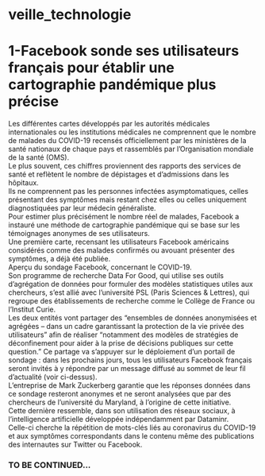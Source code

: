 # veille_technologie

<h1>1-Facebook sonde ses utilisateurs français pour établir une cartographie pandémique plus précise </h1>
<p>
  Les différentes cartes développés par les autorités médicales internationales ou les institutions médicales ne comprennent que le nombre de malades du COVID-19 recensés officiellement par les ministères de la santé nationaux de chaque pays et rassemblés par l’Organisation mondiale de la santé (OMS). </br>
  Le plus souvent, ces chiffres proviennent des rapports des services de santé et reflètent le nombre de dépistages et d’admissions dans les hôpitaux.</br> 
  Ils ne comprennent pas les personnes infectées asymptomatiques, celles présentant des symptômes mais restant chez elles ou celles uniquement diagnostiquées par leur médecin généraliste.</br> 
  Pour estimer plus précisément le nombre réel de malades, Facebook a instauré une méthode de cartographie pandémique qui se base sur les témoignages anonymes de ses utilisateurs.</br>
  Une première carte, recensant les utilisateurs Facebook américains considérés comme des malades confirmés ou avouant présenter des symptômes, a déjà été publiée.</br>
  Aperçu du sondage Facebook, concernant le COVID-19.</br>
  Son programme de recherche Data For Good, qui utilise ses outils d’agrégation de données pour formuler des modèles statistiques utiles aux chercheurs, s’est allié avec l’université PSL (Paris Sciences & Lettres), qui regroupe des établissements de recherche comme le Collège de France ou l’Institut Curie.</br> 
  Les deux entités vont partager des “ensembles de données anonymisées et agrégées – dans un cadre garantissant la protection de la vie privée des utilisateurs” afin de réaliser “notamment des modèles de stratégies de déconfinement pour aider à la prise de décisions publiques sur cette question.” Ce partage va s’appuyer sur le déploiement d’un portail de sondage : dans les prochains jours, tous les utilisateurs Facebook français seront invités à y répondre par un message diffusé au sommet de leur fil d’actualité (voir ci-dessus).</br> 
  L’entreprise de Mark Zuckerberg garantie que les réponses données dans ce sondage resteront anonymes et ne seront analysées que par des chercheurs de l’université du Maryland, à l’origine de cette initiative.</br>
  Cette dernière ressemble, dans son utilisation des réseaux sociaux, à l’intelligence artificielle développée indépendamment par Dataminr.</br>
  Celle-ci cherche la répétition de mots-clés liés au coronavirus du COVID-19 et aux symptômes correspondants dans le contenu même des publications des internautes sur Twitter ou Facebook.</br>
</p>
<h3> TO BE CONTINUED...</h3>

